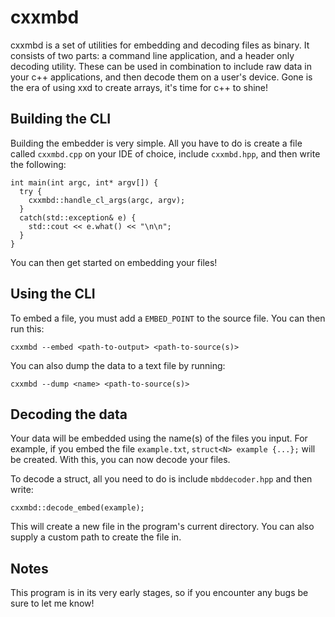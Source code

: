 # cxxmbd

cxxmbd is a set of utilities for embedding and decoding files as binary. It consists of two parts: a command line application, and a header only decoding utility. These can be used in combination to include raw data in your c++ applications, and then decode them on a user's device. Gone is the era of using xxd to create arrays, it's time for c++ to shine!

## Building the CLI

Building the embedder is very simple. All you have to do is create a file called ``cxxmbd.cpp`` on your IDE of choice, include ``cxxmbd.hpp``, and then write the following:
```
int main(int argc, int* argv[]) {
  try {
    cxxmbd::handle_cl_args(argc, argv);
  }
  catch(std::exception& e) {
    std::cout << e.what() << "\n\n";
  }
}
```
You can then get started on embedding your files!

## Using the CLI

To embed a file, you must add a ``EMBED_POINT`` to the source file. You can then run this:
```
cxxmbd --embed <path-to-output> <path-to-source(s)>
```
You can also dump the data to a text file by running:
```
cxxmbd --dump <name> <path-to-source(s)>
```

## Decoding the data

Your data will be embedded using the name(s) of the files you input. For example, if you embed the file ``example.txt``, ``struct<N> example {...};`` will be created. 
With this, you can now decode your files.

To decode a struct, all you need to do is include ``mbddecoder.hpp`` and then write:
```
cxxmbd::decode_embed(example);
```
This will create a new file in the program's current directory. You can also supply a custom path to create the file in.

## Notes

This program is in its very early stages, so if you encounter any bugs be sure to let me know!
